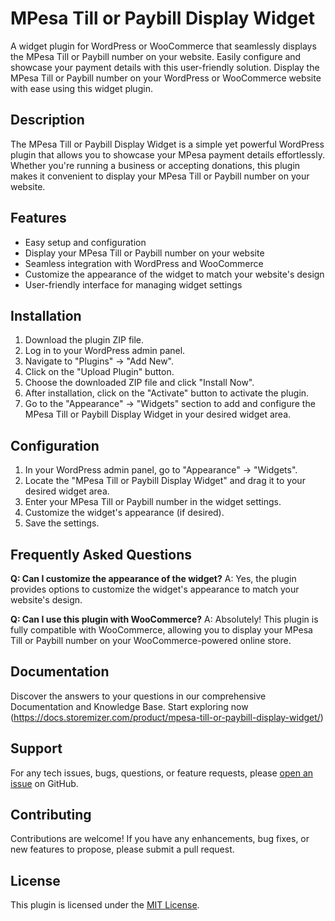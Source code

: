 # MPesa Till or Paybill Display Widget
A widget plugin for WordPress or WooCommerce that seamlessly displays the MPesa Till or Paybill number on your website. Easily configure and showcase your payment details with this user-friendly solution. Display the MPesa Till or Paybill number on your WordPress or WooCommerce website with ease using this widget plugin.

## Description

The MPesa Till or Paybill Display Widget is a simple yet powerful WordPress plugin that allows you to showcase your MPesa payment details effortlessly. Whether you're running a business or accepting donations, this plugin makes it convenient to display your MPesa Till or Paybill number on your website.

## Features

- Easy setup and configuration
- Display your MPesa Till or Paybill number on your website
- Seamless integration with WordPress and WooCommerce
- Customize the appearance of the widget to match your website's design
- User-friendly interface for managing widget settings

## Installation

1. Download the plugin ZIP file.
2. Log in to your WordPress admin panel.
3. Navigate to "Plugins" -> "Add New".
4. Click on the "Upload Plugin" button.
5. Choose the downloaded ZIP file and click "Install Now".
6. After installation, click on the "Activate" button to activate the plugin.
7. Go to the "Appearance" -> "Widgets" section to add and configure the MPesa Till or Paybill Display Widget in your desired widget area.

## Configuration

1. In your WordPress admin panel, go to "Appearance" -> "Widgets".
2. Locate the "MPesa Till or Paybill Display Widget" and drag it to your desired widget area.
3. Enter your MPesa Till or Paybill number in the widget settings.
4. Customize the widget's appearance (if desired).
5. Save the settings.

## Frequently Asked Questions

**Q: Can I customize the appearance of the widget?**
A: Yes, the plugin provides options to customize the widget's appearance to match your website's design.

**Q: Can I use this plugin with WooCommerce?**
A: Absolutely! This plugin is fully compatible with WooCommerce, allowing you to display your MPesa Till or Paybill number on your WooCommerce-powered online store.

## Documentation 
Discover the answers to your questions in our comprehensive Documentation and Knowledge Base. Start exploring now (https://docs.storemizer.com/product/mpesa-till-or-paybill-display-widget/)  

## Support

For any tech issues, bugs, questions, or feature requests, please [open an issue](https://github.com/Njengah/mpesa-display-widget/issues) on GitHub.

## Contributing

Contributions are welcome! If you have any enhancements, bug fixes, or new features to propose, please submit a pull request.

## License

This plugin is licensed under the [MIT License](https://opensource.org/licenses/MIT).
